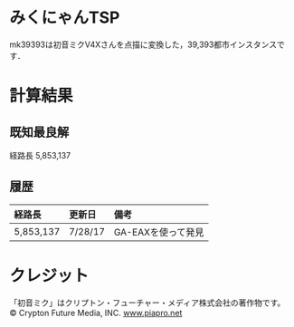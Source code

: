 # みくにゃんTSP
mk39393は初音ミクV4Xさんを点描に変換した，39,393都市インスタンスです．

# 計算結果
## 既知最良解
経路長 5,853,137

## 履歴
| 経路長     | 更新日      | 備考 |
|:----------|:------------|:------------|
| 5,853,137 | 7/28/17     | GA-EAXを使って発見 |

# クレジット
「初音ミク」はクリプトン・フューチャー・メディア株式会社の著作物です。
© Crypton Future Media, INC. www.piapro.net
